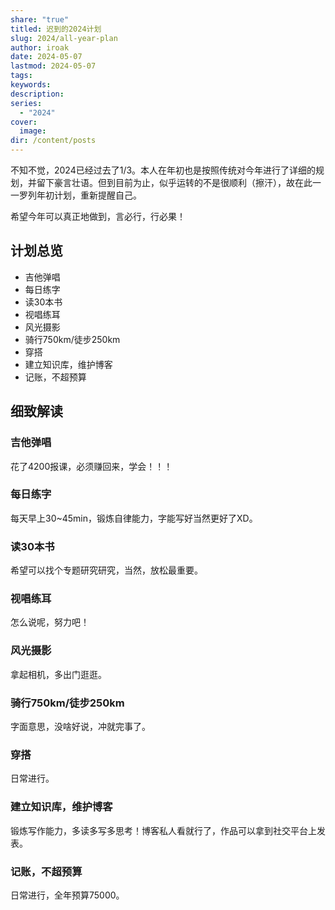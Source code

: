 ```yaml
---
share: "true"
titled: 迟到的2024计划
slug: 2024/all-year-plan
author: iroak
date: 2024-05-07
lastmod: 2024-05-07
tags: 
keywords: 
description: 
series:
  - "2024"
cover:
  image: 
dir: /content/posts
---
```

不知不觉，2024已经过去了1/3。本人在年初也是按照传统对今年进行了详细的规划，并留下豪言壮语。但到目前为止，似乎运转的不是很顺利（擦汗），故在此一一罗列年初计划，重新提醒自己。

希望今年可以真正地做到，言必行，行必果！

## 计划总览
* 吉他弹唱
* 每日练字
* 读30本书
* 视唱练耳
* 风光摄影
* 骑行750km/徒步250km
* 穿搭
* 建立知识库，维护博客
* 记账，不超预算

## 细致解读
### 吉他弹唱
花了4200报课，必须赚回来，学会！！！
### 每日练字
每天早上30~45min，锻炼自律能力，字能写好当然更好了XD。
### 读30本书
希望可以找个专题研究研究，当然，放松最重要。
### 视唱练耳
怎么说呢，努力吧！
### 风光摄影
拿起相机，多出门逛逛。
### 骑行750km/徒步250km
字面意思，没啥好说，冲就完事了。
### 穿搭
日常进行。
### 建立知识库，维护博客
锻炼写作能力，多读多写多思考！博客私人看就行了，作品可以拿到社交平台上发表。
### 记账，不超预算
日常进行，全年预算75000。